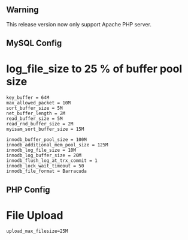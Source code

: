 ## Warning

This release version now only support Apache PHP server.

## MySQL Config

#  log_file_size to 25 % of buffer pool size
```
key_buffer = 64M
max_allowed_packet = 10M
sort_buffer_size = 5M
net_buffer_length = 2M
read_buffer_size = 5M
read_rnd_buffer_size = 2M
myisam_sort_buffer_size = 15M

innodb_buffer_pool_size = 100M
innodb_additional_mem_pool_size = 125M
innodb_log_file_size = 10M
innodb_log_buffer_size = 20M
innodb_flush_log_at_trx_commit = 1
innodb_lock_wait_timeout = 50
innodb_file_format = Barracuda
```

## PHP Config

#  File Upload
```
upload_max_filesize=25M
```